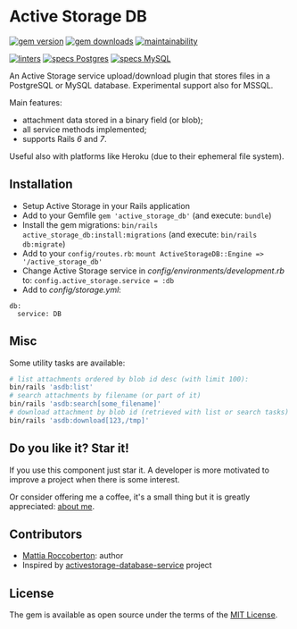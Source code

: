 # Active Storage DB

[![gem version](https://badge.fury.io/rb/active_storage_db.svg)](https://badge.fury.io/rb/active_storage_db)
[![gem downloads](https://badgen.net/rubygems/dt/active_storage_db)](https://rubygems.org/gems/active_storage_db)
[![maintainability](https://api.codeclimate.com/v1/badges/92e1e703c308744a0f66/maintainability)](https://codeclimate.com/github/blocknotes/active_storage_db/maintainability)

[![linters](https://github.com/blocknotes/active_storage_db/actions/workflows/linters.yml/badge.svg)](https://github.com/blocknotes/active_storage_db/actions/workflows/linters.yml)
[![specs Postgres](https://github.com/blocknotes/active_storage_db/actions/workflows/specs_postgres_71.yml/badge.svg)](https://github.com/blocknotes/active_storage_db/actions/workflows/specs_postgres_71.yml)
[![specs MySQL](https://github.com/blocknotes/active_storage_db/actions/workflows/specs_mysql_71.yml/badge.svg)](https://github.com/blocknotes/active_storage_db/actions/workflows/specs_mysql_71.yml)

An Active Storage service upload/download plugin that stores files in a PostgreSQL or MySQL database. Experimental support also for MSSQL.

Main features:
- attachment data stored in a binary field (or blob);
- all service methods implemented;
- supports Rails _6_ and _7_.

Useful also with platforms like Heroku (due to their ephemeral file system).

## Installation

- Setup Active Storage in your Rails application
- Add to your Gemfile `gem 'active_storage_db'` (and execute: `bundle`)
- Install the gem migrations: `bin/rails active_storage_db:install:migrations` (and execute: `bin/rails db:migrate`)
- Add to your `config/routes.rb`: `mount ActiveStorageDB::Engine => '/active_storage_db'`
- Change Active Storage service in *config/environments/development.rb* to: `config.active_storage.service = :db`
- Add to *config/storage.yml*:

```
db:
  service: DB
```

## Misc

Some utility tasks are available:

```sh
# list attachments ordered by blob id desc (with limit 100):
bin/rails 'asdb:list'
# search attachments by filename (or part of it)
bin/rails 'asdb:search[some_filename]'
# download attachment by blob id (retrieved with list or search tasks) - the second argument is the destination:
bin/rails 'asdb:download[123,/tmp]'
```

## Do you like it? Star it!

If you use this component just star it. A developer is more motivated to improve a project when there is some interest.

Or consider offering me a coffee, it's a small thing but it is greatly appreciated: [about me](https://www.blocknot.es/about-me).

## Contributors

- [Mattia Roccoberton](https://blocknot.es/): author
- Inspired by [activestorage-database-service](https://github.com/TitovDigital/activestorage-database-service) project

## License

The gem is available as open source under the terms of the [MIT License](https://opensource.org/licenses/MIT).
